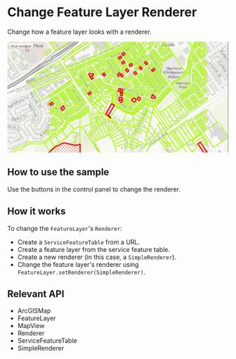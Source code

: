 # Change Feature Layer Renderer

Change how a feature layer looks with a renderer.

![](ChangeFeatureLayerRenderer.gif)

## How to use the sample

Use the buttons in the control panel to change the renderer.

## How it works

To change the `FeatureLayer`'s `Renderer`:

* Create a `ServiceFeatureTable` from a URL.
* Create a feature layer from the service feature table.
* Create a new renderer (in this case, a `SimpleRenderer`).
* Change the feature layer's renderer using `FeatureLayer.setRenderer(SimpleRenderer)`.

## Relevant API

* ArcGISMap
* FeatureLayer
* MapView
* Renderer
* ServiceFeatureTable
* SimpleRenderer
